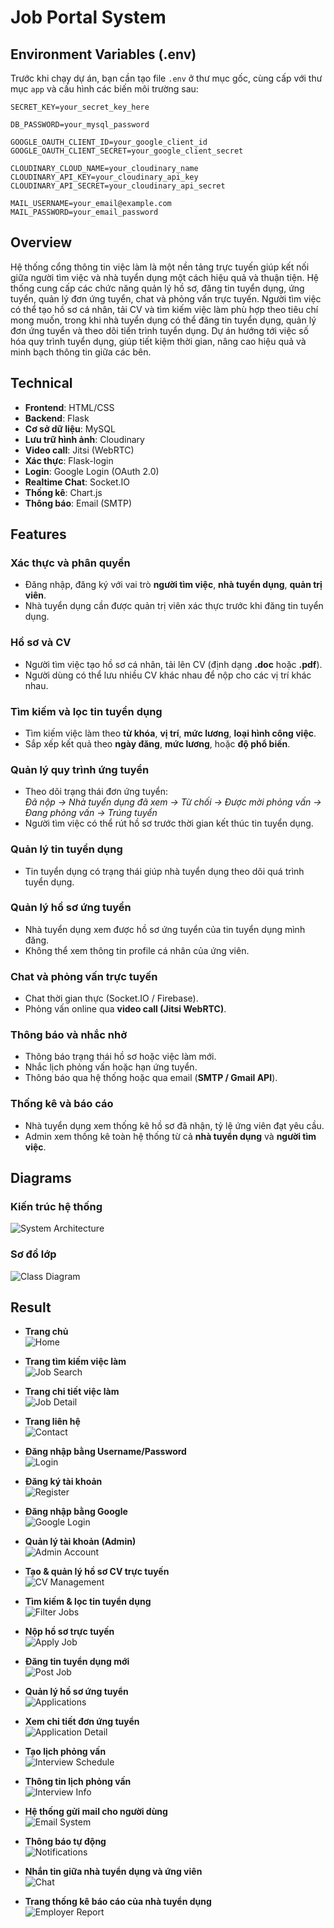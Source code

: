 # Job Portal System

## Environment Variables (.env)

Trước khi chạy dự án, bạn cần tạo file `.env` ở thư mục gốc, cùng cấp với thư mục `app` và cấu hình các biến môi trường sau:

```env
SECRET_KEY=your_secret_key_here

DB_PASSWORD=your_mysql_password

GOOGLE_OAUTH_CLIENT_ID=your_google_client_id
GOOGLE_OAUTH_CLIENT_SECRET=your_google_client_secret

CLOUDINARY_CLOUD_NAME=your_cloudinary_name
CLOUDINARY_API_KEY=your_cloudinary_api_key
CLOUDINARY_API_SECRET=your_cloudinary_api_secret

MAIL_USERNAME=your_email@example.com
MAIL_PASSWORD=your_email_password
```

## Overview
Hệ thống cổng thông tin việc làm là một nền tảng trực tuyến giúp kết nối giữa người tìm việc và nhà tuyển dụng một cách hiệu quả và thuận tiện. Hệ thống cung cấp các chức năng quản lý hồ sơ, đăng tin tuyển dụng, ứng tuyển, quản lý đơn ứng tuyển, chat và phỏng vấn trực tuyến. Người tìm việc có thể tạo hồ sơ cá nhân, tải CV và tìm kiếm việc làm phù hợp theo tiêu chí mong muốn, trong khi nhà tuyển dụng có thể đăng tin tuyển dụng, quản lý đơn ứng tuyển và theo dõi tiến trình tuyển dụng. Dự án hướng tới việc số hóa quy trình tuyển dụng, giúp tiết kiệm thời gian, nâng cao hiệu quả và minh bạch thông tin giữa các bên.  



## Technical
- **Frontend**: HTML/CSS  
- **Backend**: Flask  
- **Cơ sở dữ liệu**: MySQL  
- **Lưu trữ hình ảnh**: Cloudinary  
- **Video call**: Jitsi (WebRTC)  
- **Xác thực**: Flask-login  
- **Login**: Google Login (OAuth 2.0)  
- **Realtime Chat**: Socket.IO  
- **Thống kê**: Chart.js  
- **Thông báo**: Email (SMTP)  



## Features

### Xác thực và phân quyền
- Đăng nhập, đăng ký với vai trò **người tìm việc**, **nhà tuyển dụng**, **quản trị viên**.  
- Nhà tuyển dụng cần được quản trị viên xác thực trước khi đăng tin tuyển dụng.  

### Hồ sơ và CV
- Người tìm việc tạo hồ sơ cá nhân, tải lên CV (định dạng **.doc** hoặc **.pdf**).  
- Người dùng có thể lưu nhiều CV khác nhau để nộp cho các vị trí khác nhau.  

### Tìm kiếm và lọc tin tuyển dụng
- Tìm kiếm việc làm theo **từ khóa**, **vị trí**, **mức lương**, **loại hình công việc**.  
- Sắp xếp kết quả theo **ngày đăng**, **mức lương**, hoặc **độ phổ biến**.  

### Quản lý quy trình ứng tuyển
- Theo dõi trạng thái đơn ứng tuyển:  
  *Đã nộp → Nhà tuyển dụng đã xem → Từ chối → Được mời phỏng vấn → Đang phỏng vấn → Trúng tuyển*  
- Người tìm việc có thể rút hồ sơ trước thời gian kết thúc tin tuyển dụng.  

### Quản lý tin tuyển dụng
- Tin tuyển dụng có trạng thái giúp nhà tuyển dụng theo dõi quá trình tuyển dụng.  

### Quản lý hồ sơ ứng tuyển
- Nhà tuyển dụng xem được hồ sơ ứng tuyển của tin tuyển dụng mình đăng.  
- Không thể xem thông tin profile cá nhân của ứng viên.  

### Chat và phỏng vấn trực tuyến
- Chat thời gian thực (Socket.IO / Firebase).  
- Phỏng vấn online qua **video call (Jitsi WebRTC)**.  

### Thông báo và nhắc nhở
- Thông báo trạng thái hồ sơ hoặc việc làm mới.  
- Nhắc lịch phỏng vấn hoặc hạn ứng tuyển.  
- Thông báo qua hệ thống hoặc qua email (**SMTP / Gmail API**).  

### Thống kê và báo cáo
- Nhà tuyển dụng xem thống kê hồ sơ đã nhận, tỷ lệ ứng viên đạt yêu cầu.  
- Admin xem thống kê toàn hệ thống từ cả **nhà tuyển dụng** và **người tìm việc**.  



## Diagrams

### Kiến trúc hệ thống
![System Architecture](./images/systemarchitecture.png)

### Sơ đồ lớp
![Class Diagram](./images/classdiagram.png)



## Result

- **Trang chủ**  
  ![Home](./images/home.png)  

- **Trang tìm kiếm việc làm**  
  ![Job Search](./images/jobsearch.png)  

- **Trang chi tiết việc làm**  
  ![Job Detail](./images/jobdetail.png)  

- **Trang liên hệ**  
  ![Contact](./images/contact.png)  

- **Đăng nhập bằng Username/Password**  
  ![Login](./images/login.png)  

- **Đăng ký tài khoản**  
  ![Register](./images/register.png)  

- **Đăng nhập bằng Google**  
  ![Google Login](./images/googlelogin.png)  

- **Quản lý tài khoản (Admin)**  
  ![Admin Account](./images/adminaccount.png)  

- **Tạo & quản lý hồ sơ CV trực tuyến**  
  ![CV Management](./images/cvmanagement.png)  

- **Tìm kiếm & lọc tin tuyển dụng**  
  ![Filter Jobs](./images/filterjobs.png)  

- **Nộp hồ sơ trực tuyến**  
  ![Apply Job](./images/applyjob.png)  

- **Đăng tin tuyển dụng mới**  
  ![Post Job](./images/postjob.png)  

- **Quản lý hồ sơ ứng tuyển**  
  ![Applications](./images/applications.png)  

- **Xem chi tiết đơn ứng tuyển**  
  ![Application Detail](./images/applicationdetail.png)  

- **Tạo lịch phỏng vấn**  
  ![Interview Schedule](./images/interviewschedule.png)  

- **Thông tin lịch phỏng vấn**  
  ![Interview Info](./images/interviewinfo.png)  

- **Hệ thống gửi mail cho người dùng**  
  ![Email System](./images/emailsystem.png)  

- **Thông báo tự động**  
  ![Notifications](./images/notifications.png)  

- **Nhắn tin giữa nhà tuyển dụng và ứng viên**  
  ![Chat](./images/chat.png)  

- **Trang thống kê báo cáo của nhà tuyển dụng**  
  ![Employer Report](./images/employerreport.png)  